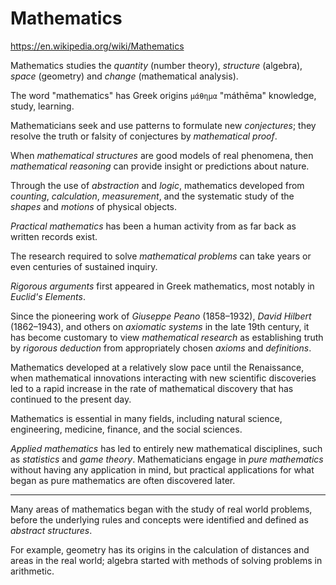 # Mathematics

https://en.wikipedia.org/wiki/Mathematics

Mathematics studies the *quantity* (number theory), *structure* (algebra), *space* (geometry) and *change* (mathematical analysis).

The word "mathematics" has Greek origins `μάθημα` "máthēma" knowledge, study, learning.



Mathematicians seek and use patterns to formulate new *conjectures*; they resolve the truth or falsity of conjectures by *mathematical proof*.

When *mathematical structures* are good models of real phenomena, then *mathematical reasoning* can provide insight or predictions about nature.

Through the use of *abstraction* and *logic*, mathematics developed from *counting*, *calculation*, *measurement*, and the systematic study of the *shapes* and *motions* of physical objects.

*Practical mathematics* has been a human activity from as far back as written records exist.

The research required to solve *mathematical problems* can take years or even centuries of sustained inquiry.

*Rigorous arguments* first appeared in Greek mathematics, most notably in *Euclid's Elements*.

Since the pioneering work of *Giuseppe Peano* (1858–1932), *David Hilbert* (1862–1943), and others on *axiomatic systems* in the late 19th century, it has become customary to view *mathematical research* as establishing truth by *rigorous deduction* from appropriately chosen *axioms* and *definitions*.

Mathematics developed at a relatively slow pace until the Renaissance, when mathematical innovations interacting with new scientific discoveries led to a rapid increase in the rate of mathematical discovery that has continued to the present day.

Mathematics is essential in many fields, including natural science, engineering, medicine, finance, and the social sciences.

*Applied mathematics* has led to entirely new mathematical disciplines, such as *statistics* and *game theory*. Mathematicians engage in *pure mathematics* without having any application in mind, but practical applications for what began as pure mathematics are often discovered later.

---

Many areas of mathematics began with the study of real world problems, before the underlying rules and concepts were identified and defined as *abstract structures*.

For example, geometry has its origins in the calculation of distances and areas in the real world; algebra started with methods of solving problems in arithmetic.
